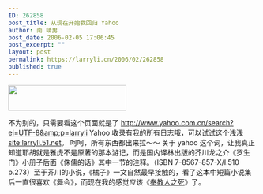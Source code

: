 ```yaml
---
ID: 262858
post_title: 从现在开始我回归 Yahoo
author: 南 靖男
post_date: 2006-02-05 17:06:45
post_excerpt: ""
layout: post
permalink: https://larryli.cn/2006/02/262858
published: true
---
```

<a href="http://www.yahoo.com.cn/"><img src="http://cn.yimg.com/search/yisou/0510141441/yhlogopg.gif" align="middle" height="52" width="239" /></a>

不为别的，只需要看这个页面就是了 <a href="http://www.yahoo.com.cn/search?ei=UTF-8&amp;p=larryli">http://www.yahoo.com.cn/search?ei=UTF-8&amp;p=larryli</a>
Yahoo 收录有我的所有日志哦，可以试试这个<a href="http://www.yahoo.com.cn/search?vs=larryli.51.net&amp;p=%C7%B3%C7%B3">浅浅 site:larryli.51.net</a>。
呵呵，所有东西都出来拉～～<!--more-->
关于 yahoo 这个词，让我真正知道耶胡就是雅虎不是原著的那本游记，而是国内译林出版的芥川龙之介《罗生门》小册子后面《侏儒的话》其中一节的注释。（ISBN 7-8567-857-X/I.510 p.273）至于芥川的小说，《橘子》一文自然最早接触的，看了这本中短篇小说集后一直很喜欢《舞会》，而现在我的感觉应该《<a href="http://wrc.gro.clinux.org/art/fjrzs.htm">奉教人之死</a>》了。